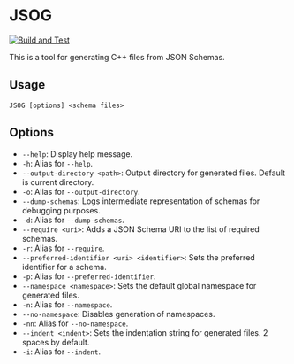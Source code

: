 # JSOG
[![Build and Test](https://github.com/sakars/JSOG/actions/workflows/cmake-single-platform.yml/badge.svg)](https://github.com/sakars/JSOG/actions/workflows/cmake-single-platform.yml)

This is a tool for generating C++ files from JSON Schemas.

## Usage
`JSOG [options] <schema files>`

## Options
- `--help`: Display help message.
- `-h`: Alias for `--help`.
- `--output-directory <path>`: Output directory for generated files. Default is current directory.
- `-o`: Alias for `--output-directory`.
- `--dump-schemas`: Logs intermediate representation of schemas
for debugging purposes.
- `-d`: Alias for `--dump-schemas`.
- `--require <uri>`: Adds a JSON Schema URI to the list of required schemas.
- `-r`: Alias for `--require`.
- `--preferred-identifier <uri> <identifier>`: Sets the preferred identifier for a schema.
- `-p`: Alias for `--preferred-identifier`.
- `--namespace <namespace>`: Sets the default global namespace for generated files.
- `-n`: Alias for `--namespace`.
- `--no-namespace`: Disables generation of namespaces.
- `-nn`: Alias for `--no-namespace`.
- `--indent <indent>`: Sets the indentation string for generated files. 2 spaces by default.
- `-i`: Alias for `--indent`.
